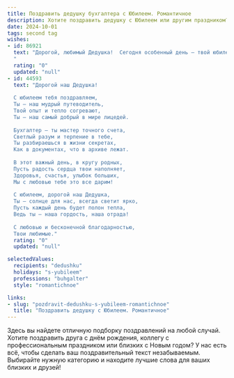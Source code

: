 ```yaml
---
title: Поздравить дедушку бухгалтера с Юбилеем. Романтичное
description: Хотите поздравить дедушку с Юбилеем или другим праздником? Наш ИИ создаст незабываемое поздравление, а вы обязательно выделитесь среди других.  
date: 2024-10-01
tags: second tag
wishes:
- id: 86921
  text: "Дорогой, любимый Дедушка!  Сегодня особенный день – твой юбилей!  Сердце переполняется нежностью и любовью, когда я думаю о тебе, о твоей долгой и интересной жизни, о твоей преданности профессии бухгалтера, где ты, словно опытный художник,  создавал свои точные и прекрасные шедевры из цифр.  Пусть этот юбилей станет для тебя началом новой,  прекрасной главы, наполненной счастьем, здоровьем и безграничной любовью близких.  Мы тебя очень любим!
  "
  rating: "0"
  updated: "null"
- id: 44593
  text: "Дорогой наш Дедушка!
  
  С юбилеем тебя поздравляем,
  Ты — наш мудрый путеводитель,
  Твой опыт и тепло согревают,
  Ты — наш самый добрый в мире лицедей.
  
  Бухгалтер — ты мастер точного счета,
  Светлый разум и терпение в тебе,
  Ты разбираешься в жизни секретах,
  Как в документах, что в архиве лежат.
  
  В этот важный день, в кругу родных,
  Пусть радость сердца твои наполняет,
  Здоровья, счастья, улыбок больших,
  Мы с любовью тебе это все дарим!
  
  С юбилеем, дорогой наш Дедушка,
  Ты — солнце для нас, всегда светит ярко,
  Пусть каждый день будет полон тепла,
  Ведь ты — наша гордость, наша отрада!
  
  С любовью и бесконечной благодарностью,
  Твои любимые."
  rating: "0"
  updated: "null"

selectedValues:
  recipients: "dedushku"
  holidays: "s-yubileem"
  professions: "buhgalter"
  style: "romantichnoe"

links:
- slug: "pozdravit-dedushku-s-yubileem-romantichnoe"
  title: "Поздравить дедушку с Юбилеем. Романтичное"
---
```


Здесь вы найдете отличную подборку поздравлений на любой случай.
Хотите поздравить друга с днём рождения, коллегу с профессиональным праздником или близких с Новым годом? У нас есть всё, чтобы сделать ваш поздравительный текст незабываемым. Выбирайте нужную категорию и находите лучшие слова для ваших близких и друзей!

